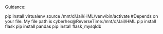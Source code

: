 Guidance:

pip install virtualenv
source /mnt/d/Jail/HML/venv/bin/activate #Depends on your file. My file path is cyberhex@ReverseTime:/mnt/d/Jail/HML
pip install flask
pip install pandas
pip install flask_mysqldb
